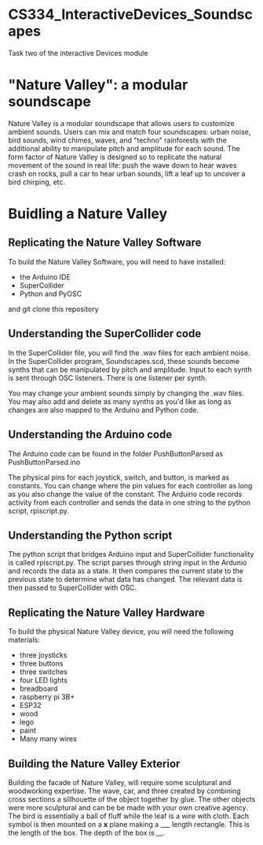 # CS334_InteractiveDevices_Soundscapes
Task two of the interactive Devices module

# "Nature Valley": a modular soundscape

Nature Valley is a modular soundscape that allows users to customize ambient sounds. 
Users can mix and match four soundscapes: urban noise, bird sounds, wind chimes, waves, and "techno" rainforests with the additional ability to manipulate pitch and amplitude for each sound. The form factor of Nature Valley is designed so to replicate the natural movement of the sound in real life: push the wave down to hear waves crash on rocks, pull a car to hear urban sounds, lift a leaf up to uncover a bird chirping, etc. 

# Buidling a Nature Valley

## Replicating the Nature Valley Software
To build the Nature Valley Software, you will need to have installed:
- the Arduino IDE
- SuperCollider
- Python and PyOSC

and git clone this repository

## Understanding the SuperCollider code
In the SuperCollider file, you will find the .wav files for each ambient noise. In the SuperCollider program, Soundscapes.scd, these sounds become synths that can be manipulated by pitch and amplitude. 
Input to each synth is sent through OSC listeners. There is one listener per synth. 

You may change your ambient sounds simply by changing the .wav files. 
You may also add and delete as many synths as you'd like as long as changes are also mapped to the Arduino and Python code. 

## Understanding the Arduino code
The Arduino code can be found in the folder PushButtonParsed as PushButtonParsed.ino 

The physical pins for each joystick, switch, and button, is marked as constants. You can change where the pin values for each controller as long as you also change the value of the constant.
The Arduino code records activity from each controller and sends the data in one string to the python script, rpiscript.py. 

## Understanding the Python script
The python script that bridges Arduino input and SuperCollider functionality is called rpiscript.py. 
The script parses through string input in the Ardunio and records the data as a state. It then compares the current state to the previous state to determine what data has changed. The relevant data is then passed to SuperCollider with OSC.

## Replicating the Nature Valley Hardware
To build the physical Nature Valley device, you will need the following materials:
- three joysticks
- three buttons 
- three switches
- four LED lights
- breadboard
- raspberry pi 3B+
- ESP32
- wood
- lego
- paint
- Many many wires

## Building the Nature Valley Exterior
Building the facade of Nature Valley, will require some sculptural and woodworking expertise.
The wave, car, and three created by combining cross sections a sillhouette of the object together by glue. The other objects were more sculptural and can be be made with your own creative agency. The bird is essentially a ball of fluff while the leaf is a wire with cloth. 
Each symbol is then mounted on a __x__ plane making a ___ length rectangle. This is the length of the box. The depth of the box is __.



